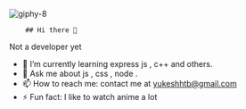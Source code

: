 

![giphy-8](https://github.com/user-attachments/assets/991663f0-6442-46b2-a346-e06983ccaf7d)



        ## Hi there 👋                       
Not a developer yet 


- 🌱 I’m currently learning express js , c++ and others.
- 💬 Ask me about js , css , node .
- 📫 How to reach me: contact me at yukeshhtb@gmail.com
- ⚡ Fun fact: I like to watch anime a lot


